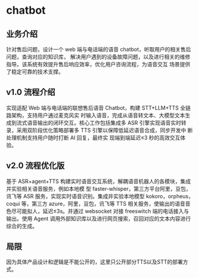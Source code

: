 # chatbot

## 业务介绍
针对售后问题，设计一个 web 端与电话端的语音 chatbot，听取用户的相关售后问题，查询对应的知识库， 解决用户遇到的设备故障问题，以及进行相关的维修指导。该系统有效提升售后响应效率，优化用户咨询流程，为语音交互 场景提供了稳定可靠的技术支撑。

## v1.0 流程介绍
实现适配 Web 端与电话端的联想售后语音 Chatbot，构建 STT+LLM+TTS 全链路架构，支持用户通过麦克风实
时输入语音，完成从语音转文本、大模型文本生成到流式语音输出的闭环交互。核心工作包括集成多 ASR 引擎实现语音实时转
录，采用双阶段优化策略部署多 TTS 引擎以保障低延迟语音合成，同步开发中 断处理机制支持用户随时打断 AI 回复，最终实
现端到端延迟≤3 秒的高效交互体验。

## v2.0 流程优化版
基于 ASR+agent+TTS 构建实时语音交互系统，解耦语音机器人的各模块，集成并实验相关语音服务，例如本地模
型 faster-whisper，第三方平台阿里，豆包，讯飞等 ASR 服务，实现实时语音识别。集成并实验本地模型 kokoro，orpheus，
coqui 等，第三方 azure，阿里，豆包，讯飞等 TTS 相关服务，使输出的语音音色尽可能拟人，延迟≤3s。并通过 websocket
对接 freeswitch 端的电话接入与输出。使用 Agent 调用外部知识库以及进行网页搜索，召回对应的文本内容进行综合的生成。

## 局限
因为具体产品设计和逻辑是不能公开的，这里只公开部分TTS以及STT的部署方式。
